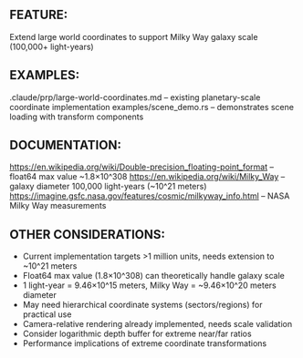 ## FEATURE:
Extend large world coordinates to support Milky Way galaxy scale (100,000+ light-years)

## EXAMPLES:
.claude/prp/large-world-coordinates.md – existing planetary-scale coordinate implementation
examples/scene_demo.rs – demonstrates scene loading with transform components

## DOCUMENTATION:
https://en.wikipedia.org/wiki/Double-precision_floating-point_format – float64 max value ~1.8×10^308
https://en.wikipedia.org/wiki/Milky_Way – galaxy diameter 100,000 light-years (~10^21 meters)
https://imagine.gsfc.nasa.gov/features/cosmic/milkyway_info.html – NASA Milky Way measurements

## OTHER CONSIDERATIONS:
- Current implementation targets >1 million units, needs extension to ~10^21 meters
- Float64 max value (1.8×10^308) can theoretically handle galaxy scale
- 1 light-year = 9.46×10^15 meters, Milky Way = ~9.46×10^20 meters diameter
- May need hierarchical coordinate systems (sectors/regions) for practical use
- Camera-relative rendering already implemented, needs scale validation
- Consider logarithmic depth buffer for extreme near/far ratios
- Performance implications of extreme coordinate transformations